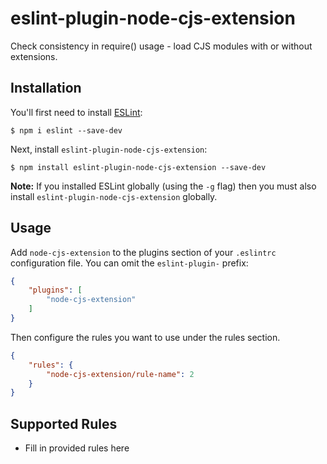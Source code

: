 # eslint-plugin-node-cjs-extension

Check consistency in require() usage - load CJS modules with or without extensions.

## Installation

You'll first need to install [ESLint](http://eslint.org):

```
$ npm i eslint --save-dev
```

Next, install `eslint-plugin-node-cjs-extension`:

```
$ npm install eslint-plugin-node-cjs-extension --save-dev
```

**Note:** If you installed ESLint globally (using the `-g` flag) then you must also install `eslint-plugin-node-cjs-extension` globally.

## Usage

Add `node-cjs-extension` to the plugins section of your `.eslintrc` configuration file. You can omit the `eslint-plugin-` prefix:

```json
{
    "plugins": [
        "node-cjs-extension"
    ]
}
```


Then configure the rules you want to use under the rules section.

```json
{
    "rules": {
        "node-cjs-extension/rule-name": 2
    }
}
```

## Supported Rules

* Fill in provided rules here





